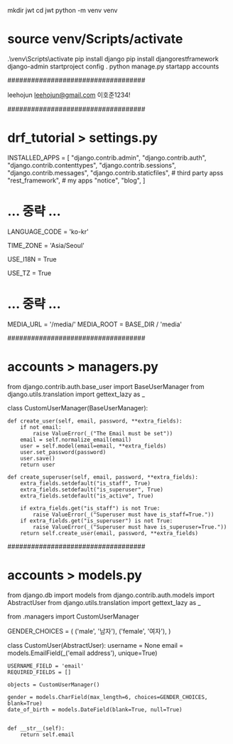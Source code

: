 mkdir jwt
cd jwt
python -m venv venv
# source venv/Scripts/activate
.\venv\Scripts\activate
pip install django
pip install djangorestframework
django-admin startproject config .
python manage.py startapp accounts

###################################

leehojun
leehojun@gmail.com
이호준1234!

###################################
# drf_tutorial > settings.py

INSTALLED_APPS = [
    "django.contrib.admin",
    "django.contrib.auth",
    "django.contrib.contenttypes",
    "django.contrib.sessions",
    "django.contrib.messages",
    "django.contrib.staticfiles",
    # third party apss
    "rest_framework",
    # my apps
    "notice",
    "blog",
]

# ... 중략 ...

LANGUAGE_CODE = 'ko-kr'

TIME_ZONE = 'Asia/Seoul'

USE_I18N = True

USE_TZ = True

# ... 중략 ...

MEDIA_URL = '/media/'
MEDIA_ROOT = BASE_DIR / 'media'


###################################
# accounts > managers.py

from django.contrib.auth.base_user import BaseUserManager
from django.utils.translation import gettext_lazy as _


class CustomUserManager(BaseUserManager):

    def create_user(self, email, password, **extra_fields):
        if not email:
            raise ValueError(_("The Email must be set"))
        email = self.normalize_email(email)
        user = self.model(email=email, **extra_fields)
        user.set_password(password)
        user.save()
        return user

    def create_superuser(self, email, password, **extra_fields):
        extra_fields.setdefault("is_staff", True)
        extra_fields.setdefault("is_superuser", True)
        extra_fields.setdefault("is_active", True)

        if extra_fields.get("is_staff") is not True:
            raise ValueError(_("Superuser must have is_staff=True."))
        if extra_fields.get("is_superuser") is not True:
            raise ValueError(_("Superuser must have is_superuser=True."))
        return self.create_user(email, password, **extra_fields)


###################################
# accounts > models.py

from django.db import models
from django.contrib.auth.models import AbstractUser
from django.utils.translation import gettext_lazy as _

from .managers import CustomUserManager

GENDER_CHOICES = (
    ('male', '남자'),
    ('female', '여자'),
)

class CustomUser(AbstractUser):
    username = None
    email = models.EmailField(_('email address'), unique=True)

    USERNAME_FIELD = 'email'
    REQUIRED_FIELDS = []

    objects = CustomUserManager()

    gender = models.CharField(max_length=6, choices=GENDER_CHOICES, blank=True)
    date_of_birth = models.DateField(blank=True, null=True)
    

    def __str__(self):
        return self.email